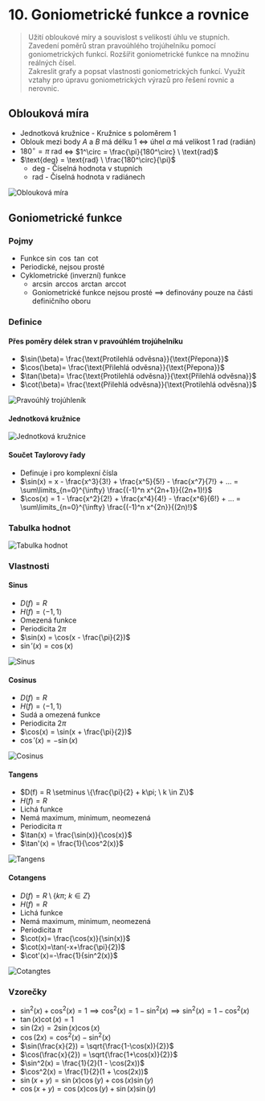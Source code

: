 # 10. Goniometrické funkce a rovnice

> Užití obloukové míry a souvislost s velikostí úhlu ve stupních. \
> Zavedení poměrů stran pravoúhlého trojúhelníku pomocí goniometrických funkcí. Rozšířit goniometrické funkce na množinu reálných čísel. \
> Zakreslit grafy a popsat vlastnosti goniometrických funkcí. Využít vztahy pro úpravu goniometrických výrazů pro řešení rovnic a nerovnic.

## Oblouková míra

- Jednotková kružnice - Kružnice s poloměrem $1$
- Oblouk mezi body $A$ a $B$ má délku $1$ $\iff$ úhel $\alpha$ má velikost $1 \ \text{rad}$ (radián)
- $180^\circ = \pi \ \text{rad}$ $\iff$ $1^\circ = \frac{\pi}{180^\circ} \ \text{rad}$
- $\text{deg} = \text{rad} \ \frac{180^\circ}{\pi}$
  - $\text{deg}$ - Číselná hodnota v stupních
  - $\text{rad}$ - Číselná hodnota v radiánech

![Oblouková míra](./obloukova_mira.png)

## Goniometrické funkce

### Pojmy

- Funkce $\sin$ $\cos$ $\tan$ $\cot$
- Periodické, nejsou prosté
- Cyklometrické (inverzní) funkce
  - $\arcsin$ $\arccos$ $\arctan$ $\text{arccot}$
  - Goniometrické funkce nejsou prosté $\implies$ definovány pouze na části definičního oboru

### Definice

#### Přes poměry délek stran v pravoúhlém trojúhelníku

- $\sin(\beta)= \frac{\text{Protilehlá odvěsna}}{\text{Přepona}}$
- $\cos(\beta)= \frac{\text{Přilehlá odvěsna}}{\text{Přepona}}$
- $\tan(\beta)= \frac{\text{Protilehlá odvěsna}}{\text{Přilehlá odvěsna}}$
- $\cot(\beta)= \frac{\text{Přilehlá odvěsna}}{\text{Protilehlá odvěsna}}$

![Pravoúhlý trojúhleník](./trojuhelnik.png)

#### Jednotková kružnice

![Jednotková kružnice](./jednotkova_kruznice.png)

#### Součet Taylorovy řady

- Definuje i pro komplexní čísla
- $\sin(x) = x - \frac{x^3}{3!} + \frac{x^5}{5!} - \frac{x^7}{7!} + ... = \sum\limits_{n=0}^{\infty} \frac{(-1)^n x^{2n+1}}{(2n+1)!}$
- $\cos(x) = 1 - \frac{x^2}{2!} + \frac{x^4}{4!} - \frac{x^6}{6!} + ... = \sum\limits_{n=0}^{\infty} \frac{(-1)^n x^{2n}}{(2n)!}$

### Tabulka hodnot

![Tabulka hodnot](./tabulka.png)

### Vlastnosti

#### Sinus

- $D(f) = R$
- $H(f) = \langle -1,1 \rangle$
- Omezená funkce
- Periodicita $2 \pi$
- $\sin(x) = \cos(x - \frac{\pi}{2})$
- $\sin'(x) = \cos(x)$

![Sinus](./sin.png)

#### Cosinus

- $D(f) = R$
- $H(f) = \langle -1,1 \rangle$
- Sudá a omezená funkce
- Periodicita $2 \pi$
- $\cos(x) = \sin(x + \frac{\pi}{2})$
- $\cos'(x) = -\sin(x)$

![Cosinus](./cos.png)

#### Tangens

- $D(f) = R \setminus \{\frac{\pi}{2} + k\pi; \ k \in Z\}$
- $H(f) = R$
- Lichá funkce
- Nemá maximum, minimum, neomezená
- Periodicita $\pi$
- $\tan(x) = \frac{\sin(x)}{\cos(x)}$
- $\tan'(x) = \frac{1}{\cos^2(x)}$

![Tangens](./tan.png)

#### Cotangens

- $D(f) = R \setminus \{k\pi; \ k \in Z\}$
- $H(f) = R$
- Lichá funkce
- Nemá maximum, minimum, neomezená
- Periodicita $\pi$
- $\cot(x)= \frac{\cos(x)}{\sin(x)}$
- $\cot(x)=\tan(-x+\frac{\pi}{2})$
- $\cot'(x)=-\frac{1}{sin^2(x)}$

![Cotangtes](./cot.png)

### Vzorečky

- $\sin^2(x)+\cos^2(x) = 1 \implies \cos^2(x) = 1 - \sin^2(x) \implies \sin^2(x) = 1 - \cos^2(x)$
- $\tan(x) \cot(x) = 1$
- $\sin(2x) = 2 \sin(x) \cos(x)$
- $\cos(2x) = \cos^2(x)-\sin^2(x)$
- $\sin(\frac{x}{2}) = \sqrt{\frac{1-\cos(x)}{2}}$
- $\cos(\frac{x}{2}) = \sqrt{\frac{1+\cos(x)}{2}}$
- $\sin^2(x) = \frac{1}{2}(1 - \cos(2x))$
- $\cos^2(x) = \frac{1}{2}(1 + \cos(2x))$
- $\sin(x+y) = \sin(x)\cos(y)+\cos(x) \sin(y)$
- $\cos(x+y) = \cos(x) \cos(y) + \sin(x) \sin(y)$
